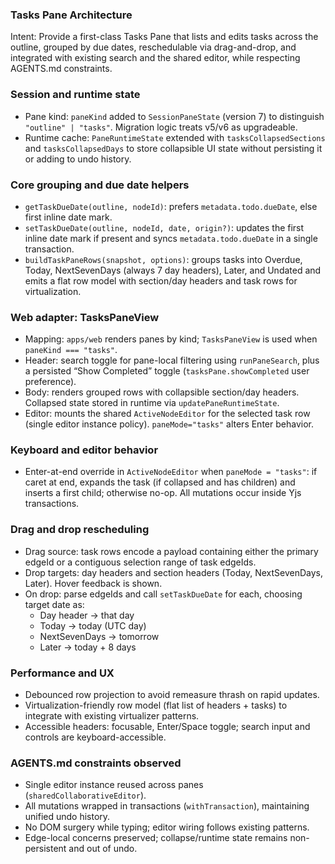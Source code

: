 ### Tasks Pane Architecture

Intent: Provide a first-class Tasks Pane that lists and edits tasks across the outline, grouped by due dates, reschedulable via drag-and-drop, and integrated with existing search and the shared editor, while respecting AGENTS.md constraints.

### Session and runtime state

- Pane kind: `paneKind` added to `SessionPaneState` (version 7) to distinguish `"outline" | "tasks"`. Migration logic treats v5/v6 as upgradeable.
- Runtime cache: `PaneRuntimeState` extended with `tasksCollapsedSections` and `tasksCollapsedDays` to store collapsible UI state without persisting it or adding to undo history.

### Core grouping and due date helpers

- `getTaskDueDate(outline, nodeId)`: prefers `metadata.todo.dueDate`, else first inline date mark.
- `setTaskDueDate(outline, nodeId, date, origin?)`: updates the first inline date mark if present and syncs `metadata.todo.dueDate` in a single transaction.
- `buildTaskPaneRows(snapshot, options)`: groups tasks into Overdue, Today, NextSevenDays (always 7 day headers), Later, and Undated and emits a flat row model with section/day headers and task rows for virtualization.

### Web adapter: TasksPaneView

- Mapping: `apps/web` renders panes by kind; `TasksPaneView` is used when `paneKind === "tasks"`.
- Header: search toggle for pane-local filtering using `runPaneSearch`, plus a persisted “Show Completed” toggle (`tasksPane.showCompleted` user preference).
- Body: renders grouped rows with collapsible section/day headers. Collapsed state stored in runtime via `updatePaneRuntimeState`.
- Editor: mounts the shared `ActiveNodeEditor` for the selected task row (single editor instance policy). `paneMode="tasks"` alters Enter behavior.

### Keyboard and editor behavior

- Enter-at-end override in `ActiveNodeEditor` when `paneMode = "tasks"`: if caret at end, expands the task (if collapsed and has children) and inserts a first child; otherwise no-op. All mutations occur inside Yjs transactions.

### Drag and drop rescheduling

- Drag source: task rows encode a payload containing either the primary edgeId or a contiguous selection range of task edgeIds.
- Drop targets: day headers and section headers (Today, NextSevenDays, Later). Hover feedback is shown.
- On drop: parse edgeIds and call `setTaskDueDate` for each, choosing target date as:
  - Day header → that day
  - Today → today (UTC day)
  - NextSevenDays → tomorrow
  - Later → today + 8 days

### Performance and UX

- Debounced row projection to avoid remeasure thrash on rapid updates.
- Virtualization-friendly row model (flat list of headers + tasks) to integrate with existing virtualizer patterns.
- Accessible headers: focusable, Enter/Space toggle; search input and controls are keyboard-accessible.

### AGENTS.md constraints observed

- Single editor instance reused across panes (`sharedCollaborativeEditor`).
- All mutations wrapped in transactions (`withTransaction`), maintaining unified undo history.
- No DOM surgery while typing; editor wiring follows existing patterns.
- Edge-local concerns preserved; collapse/runtime state remains non-persistent and out of undo.



